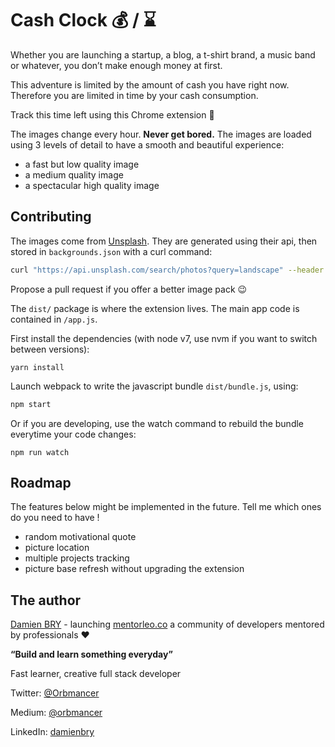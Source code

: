 # Cash Clock :moneybag: / :hourglass:

Whether you are launching a startup, a blog, a t-shirt brand, a music band or whatever, you don’t make enough money at first.

This adventure is limited by the amount of cash you have right now. Therefore you are limited in time by your cash consumption.

Track this time left using this Chrome extension :rocket:

The images change every hour. **Never get bored.**
The images are loaded using 3 levels of detail to have a smooth and beautiful experience:

- a fast but low quality image
- a medium quality image
- a spectacular high quality image

## Contributing

The images come from [Unsplash](https://unsplash.com). They are generated using their api, then stored in `backgrounds.json` with a curl command:
```bash
curl "https://api.unsplash.com/search/photos?query=landscape" --header "Authorization: Bearer YOUR_ACCESS_TOKEN" > backgrounds.json
```

Propose a pull request if you offer a better image pack :wink:

The `dist/` package is where the extension lives. The main app code is contained in `/app.js`.

First install the dependencies (with node v7, use nvm if you want to switch between versions):
```
yarn install
```

Launch webpack to write the javascript bundle `dist/bundle.js`, using:
```bash
npm start
```

Or if you are developing, use the watch command to rebuild the bundle everytime your code changes:
```
npm run watch
```

## Roadmap

The features below might be implemented in the future. Tell me which ones do you need to have !
- random motivational quote
- picture location
- multiple projects tracking
- picture base refresh without upgrading the extension

## The author

[Damien BRY](https://damien-bry.com) - launching [mentorleo.co](https://mentorleo.co) a community of developers mentored by professionals :heart:

**“Build and learn something everyday”**

Fast learner, creative full stack developer

Twitter: [@Orbmancer](https://twitter.com/Orbmancer)

Medium: [@orbmancer](https://medium.com/@orbmancer)

LinkedIn: [damienbry](https://www.linkedin.com/in/damienbry/)

